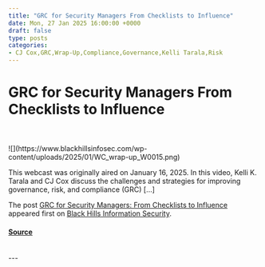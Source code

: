 ```yaml
---
title: "GRC for Security Managers From Checklists to Influence"
date: Mon, 27 Jan 2025 16:00:00 +0000
draft: false
type: posts
categories: 
- CJ Cox,GRC,Wrap-Up,Compliance,Governance,Kelli Tarala,Risk
---
```

# GRC for Security Managers From Checklists to Influence

<br/>

<br/>
![](https://www.blackhillsinfosec.com/wp-content/uploads/2025/01/WC_wrap-up_W0015.png)

This webcast was originally aired on January 16, 2025. In this video, Kelli K. Tarala and CJ Cox discuss the challenges and strategies for improving governance, risk, and compliance (GRC) \[…\]

The post [GRC for Security Managers: From Checklists to Influence](https://www.blackhillsinfosec.com/grc-for-security-managers-wrapup/) appeared first on [Black Hills Information Security](https://www.blackhillsinfosec.com).

#### [Source](https://www.blackhillsinfosec.com/grc-for-security-managers-wrapup/)

<br/>
---
